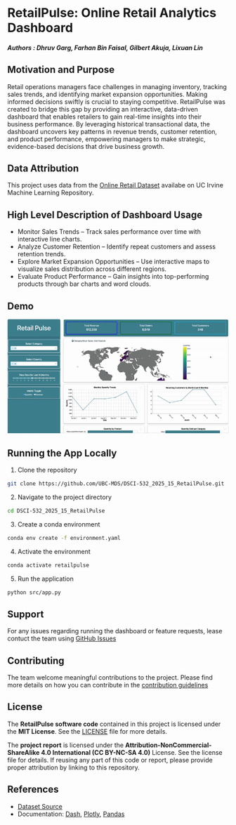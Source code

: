 # **RetailPulse: Online Retail Analytics Dashboard**

##### **Authors** : Dhruv Garg, Farhan Bin Faisal, Gilbert Akuja, Lixuan Lin

## **Motivation and Purpose**
Retail operations managers face challenges in managing inventory, tracking sales trends, and identifying market expansion opportunities. Making informed decisions swiftly is crucial to staying competitive. RetailPulse was created to bridge this gap by providing an interactive, data-driven dashboard that enables retailers to gain real-time insights into their business performance. By leveraging historical transactional data, the dashboard uncovers key patterns in revenue trends, customer retention, and product performance, empowering managers to make strategic, evidence-based decisions that drive business growth.


## **Data Attribution**

This project uses data from the [Online Retail Dataset](https://archive.ics.uci.edu/dataset/352/online+retail) availabe on UC Irvine Machine Learning Repository.


## **High Level Description of Dashboard Usage**

- Monitor Sales Trends – Track sales performance over time with interactive line charts.
- Analyze Customer Retention – Identify repeat customers and assess retention trends.
- Explore Market Expansion Opportunities – Use interactive maps to visualize sales distribution across different regions.
- Evaluate Product Performance – Gain insights into top-performing products through bar charts and word clouds.

## **Demo**

![Demo](img/m3.gif)


## **Running the App Locally**

1. Clone the repository
```bash
git clone https://github.com/UBC-MDS/DSCI-532_2025_15_RetailPulse.git
```
2. Navigate to the project directory
```bash
cd DSCI-532_2025_15_RetailPulse
```

3. Create a conda environment
```bash
conda env create -f environment.yaml
```
4. Activate the environment

```bash
conda activate retailpulse
```
5. Run the application
```bash
python src/app.py
```
## **Support**

For any issues regarding running the dashboard or feature requests, lease contuct the team using [GitHub Issues](https://github.com/UBC-MDS/DSCI-532_2025_15_RetailPulse/issues)

## **Contributing**

The team welcome meaningful contributions to the project. Please find more details on how you can contribute in the [contribution guidelines](https://github.com/UBC-MDS/DSCI-532_2025_15_RetailPulse/blob/main/CONTRIBUTING.md)

## **License**
The **RetailPulse software code** contained in this project is licensed under the **MIT License**. See the [LICENSE](https://github.com/UBC-MDS/DSCI-532_2025_15_RetailPulse/blob/main/LICENSE.md) file for more details.

The **project report** is licensed under the **Attribution-NonCommercial-ShareAlike 4.0 International (CC BY-NC-SA 4.0)** License. See the license file for details. If reusing any part of this code or report, please provide proper attribution by linking to this repository.

## **References**
- [Dataset Source](https://doi.org/10.24432/C5BW33)
- Documentation: [Dash](https://dash.plotly.com/), [Plotly](https://plotly.com/python/), [Pandas](https://pandas.pydata.org/)

